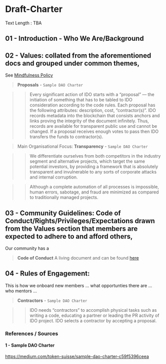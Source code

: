 # Draft-Charter
Text Length : TBA

## 01 - Introduction - Who We Are/Background 


## 02 - Values: collated from the aforementioned docs and grouped under common themes,

See [Mindfulness Policy](https://github.com/SecretDecks/Documentation/blob/main/Mindfulness-Policy.md)

> **Proposals** - `Sample DAO Charter`

> > Every significant action of IDO starts with a “proposal” — the initiation of something that has to be tabled to IDO consideration according to the code rules. Each proposal has the following attributes: description, cost, “contractor(s)”. IDO records metadata into the blockchain that consists anchors and links proving the integrity of the document infinitely. Thus, records are available for transparent public use and cannot be changed. If a proposal receives enough votes to pass then IDO transfers the funds to contractor(s).

> Main Organisational Focus: **Transparency** - `Sample DAO Charter`

> > We differentiate ourselves from both competitors in the industry segment and alternative projects, which target the same potential investors, by providing a framework that is absolutely transparent and invulnerable to any sorts of corporate attacks and internal corruption.

> > Although a complete automation of all processes is impossible, human errors, sabotage, and fraud are minimized as compared to traditionally managed projects.


## 03 - Community Guidelines: Code of Conduct/Rights/Privileges/Expectations drawn from the Values section that members are expected to adhere to and afford others,

Our community has a 

> **Code of Conduct** A living document and can be found [here](https://github.com/SecretDecks/Documentation/blob/main/CODE-OF-CONDUCT.md)

## 04 - Rules of Engagement: 

This is how we onboard new members ... what opportunties there are ... who mentors ...

> **Contractors** - `Sample DAO Charter`

> > IDO needs “contractors” to accomplish physical tasks such as writing a code, educating a partner or leading the PR activity of IDO project. IDO selects a contractor by accepting a proposal.

### References / Sources

####  1 - Sample DAO Charter
https://medium.com/token-suisse/sample-dao-charter-c59f5396ceea

